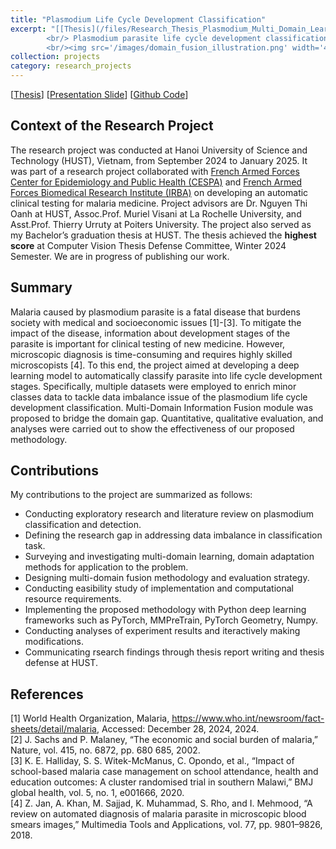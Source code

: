 ```yaml
---
title: "Plasmodium Life Cycle Development Classification"
excerpt: "[[Thesis](/files/Research_Thesis_Plasmodium_Multi_Domain_Learning.pdf)] [[Presentation Slide](/files/Plasmodium_Thesis_Presentation.pdf)] [[Github Code](https://github.com/khanhtrq/Plasmodium_Multi_Domain_Information_Fusion)]
        <br/> Plasmodium parasite life cycle development classification with Multi-Domain Information Fusion to tackle data imbalance.
        <br/><img src='/images/domain_fusion_illustration.png' width='400' style='height:auto;'>"
collection: projects
category: research_projects
---
```

[[Thesis](/files/Research_Thesis_Plasmodium_Multi_Domain_Learning.pdf)] [[Presentation Slide](/files/Plasmodium_Thesis_Presentation.pdf)] [[Github Code](https://github.com/khanhtrq/Plasmodium_Multi_Domain_Information_Fusion)]

## Context of the Research Project
The research project was conducted at Hanoi University of Science and Technology (HUST), Vietnam, from September 2024 to January 2025. It was part of a research project collaborated with [French Armed Forces Center for Epidemiology and Public Health (CESPA)](https://www.defense.gouv.fr/sante/expertises-du-ssa/epidemiologie/centre-depidemiologie-sante-publique-armees) and [French Armed Forces Biomedical Research Institute (IRBA)](https://irba.sante.defense.gouv.fr/) on developing an automatic clinical testing for malaria medicine. Project advisors are Dr. Nguyen Thi Oanh at HUST, Assoc.Prof. Muriel Visani at La Rochelle University, and Asst.Prof. Thierry Urruty at Poiters University. The project also served as my Bachelor’s graduation thesis at HUST. The thesis achieved the **highest score** at Computer Vision Thesis Defense Committee, Winter 2024 Semester. We are in progress of publishing our work.

## Summary
Malaria caused by plasmodium parasite is a fatal disease that burdens society with medical and socioeconomic issues [1]-[3]. To mitigate the impact of the disease, information about development stages of the parasite is important for clinical testing of new medicine. However, microscopic diagnosis is time-consuming and requires highly skilled microscopists [4]. To this end, the project aimed at developing a deep learning model to automatically classify parasite into life cycle development stages. Specifically, multiple datasets were employed to enrich minor classes data to tackle data imbalance issue of the plasmodium life cycle development classification. Multi-Domain Information Fusion module was proposed to bridge the domain gap. Quantitative, qualitative evaluation, and analyses were carried out to show the effectiveness of our proposed methodology.

## Contributions
My contributions to the project are summarized as follows:
- Conducting exploratory research and literature review on plasmodium classification and detection.
- Defining the research gap in addressing data imbalance in classification task.
- Surveying and investigating multi-domain learning, domain adaptation methods for application to the problem.
- Designing multi-domain fusion methodology and evaluation strategy.
- Conducting easibility study of implementation and computational resource requirements. 
- Implementing the proposed methodology with Python deep learning frameworks such as PyTorch, MMPreTrain, PyTorch Geometry, Numpy.
- Conducting analyses of experiment results and iteractively making modifications.
- Communicating rsearch findings through thesis report writing and thesis defense at HUST.

## References
[1] World Health Organization, Malaria, https://www.who.int/newsroom/fact-sheets/detail/malaria, Accessed: December 28, 2024, 2024.  
[2] J. Sachs and P. Malaney, “The economic and social burden of malaria,” Nature, vol. 415, no. 6872, pp. 680 685, 2002.   
[3] K. E. Halliday, S. S. Witek-McManus, C. Opondo, et al., “Impact of school-based malaria case management on school attendance, health and education outcomes: A cluster randomised trial in southern Malawi,” BMJ global health, vol. 5, no. 1, e001666, 2020.  
[4] Z. Jan, A. Khan, M. Sajjad, K. Muhammad, S. Rho, and I. Mehmood, “A review on automated diagnosis of malaria parasite in microscopic blood smears images,” Multimedia Tools and Applications, vol. 77, pp. 9801–9826, 2018.

